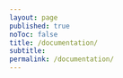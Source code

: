 ```yaml
---
layout: page
published: true
noToc: false
title: /documentation/
subtitle:
permalink: /documentation/
---
```


